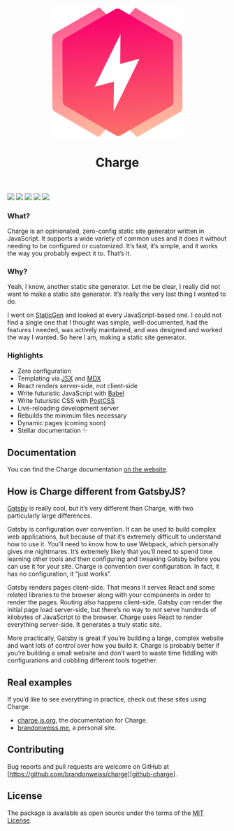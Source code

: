 <h1 align="center">
  <br>
  <img src="media/logomark.svg?sanitize=true" width="300px" alt="Charge">
  <br>
  <br>
  Charge
  <br>
  <br>
</h1>

[![](https://badgen.net/travis/brandonweiss/charge?icon=travis)](https://www.travis-ci.com/brandonweiss/charge)
[![](https://badgen.net/npm/v/@static/charge?icon=npm)](https://www.npmjs.com/package/@static/charge)
![](https://badgen.net/npm/node/@static/charge)
[![](https://badgen.net/david/dep/brandonweiss/charge)](https://david-dm.org/brandonweiss/charge)
![](https://badgen.net/badge/documentation/lit/purple)

### What?

Charge is an opinionated, zero-config static site generator written in JavaScript. It supports a wide variety of common uses and it does it without needing to be configured or customized. It’s fast, it’s simple, and it works the way you probably expect it to. That’s it.

### Why?

Yeah, I know, another static site generator. Let me be clear, I really did not want to make a static site generator. It’s really the very last thing I wanted to do.

I went on [StaticGen][static-gen] and looked at every JavaScript-based one. I could not find a single one that I thought was simple, well-documented, had the features I needed, was actively maintained, and was designed and worked the way I wanted. So here I am, making a static site generator.

### Highlights

- Zero configuration
- Templating via [JSX][jsx] and [MDX][mdx]
- React renders server-side, _not_ client-side
- Write futuristic JavaScript with [Babel][babel]
- Write futuristic CSS with [PostCSS][postcss]
- Live-reloading development server
- Rebuilds the minimum files necessary
- Dynamic pages (coming soon)
- Stellar documentation ✨

## Documentation

You can find the Charge documentation [on the website][docs].

## How is Charge different from GatsbyJS?

[Gatsby][gatsby] is really cool, but it’s very different than Charge, with two particularly large differences.

Gatsby is configuration over convention. It can be used to build complex web applications, but because of that it’s extremely difficult to understand how to use it. You’ll need to know how to use Webpack, which personally gives me nightmares. It’s extremely likely that you’ll need to spend time learning other tools and then configuring and tweaking Gatsby before you can use it for your site. Charge is convention over configuration. In fact, it has no configuration, it “just works”.

Gatsby renders pages client-side. That means it serves React and some related libraries to the browser along with your components in order to render the pages. Routing also happens client-side. Gatsby _can_ render the initial page load server-side, but there’s no way to _not_ serve hundreds of kilobytes of JavaScript to the browser. Charge uses React to render everything server-side. It generates a truly static site.

More practically, Gatsby is great if you’re building a large, complex website and want lots of control over how you build it. Charge is probably better if you’re building a small website and don’t want to waste time fiddling with configurations and cobbling different tools together.

## Real examples

If you’d like to see everything in practice, check out these sites using Charge.

* [charge.js.org](https://github.com/brandonweiss/charge/tree/master/docs), the documentation for Charge.
* [brandonweiss.me](https://github.com/brandonweiss/brandonweiss), a personal site.

## Contributing

Bug reports and pull requests are welcome on GitHub at [https://github.com/brandonweiss/charge][github-charge].

## License

The package is available as open source under the terms of the [MIT License][MIT-license].

[static-gen]: https://www.staticgen.com
[jsx]: https://reactjs.org/docs/introducing-jsx.html
[mdx]: https://github.com/mdx-js/mdx
[babel]: https://babeljs.io
[postcss]: https://postcss.org
[docs]: https://brandonweiss.github.io/charge
[gatsby]: https://www.gatsbyjs.org
[github-charge]: https://github.com/brandonweiss/charge
[MIT-License]: http://opensource.org/licenses/MIT
